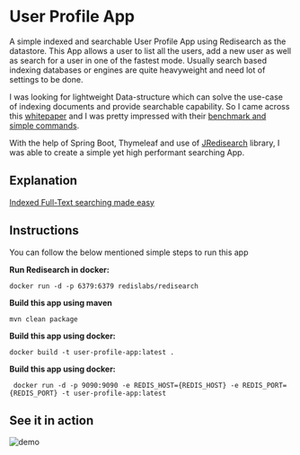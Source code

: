 # User Profile App

A simple indexed and searchable User Profile App using Redisearch as the datastore. This App allows a user to list all the users, add a new user as well as search for a user in one of the fastest mode. Usually search based indexing databases or engines are quite heavyweight and need lot of settings to be done.

I was looking for lightweight Data-structure which can solve the use-case of indexing documents and provide searchable capability. So I came across this [whitepaper](https://redislabs.com/docs/redisearch-a-high-performance-search-engine-as-a-redis-module/) and I was pretty impressed with their [benchmark and simple commands](https://redislabs.com/redis-enterprise/technology/redis-search/).  

With the help of Spring Boot, Thymeleaf and use of [JRedisearch](https://github.com/RediSearch/JRediSearch) library, I was able to create a simple yet high performant searching App.

## Explanation

[Indexed Full-Text searching made easy](https://arpendu.hashnode.dev/indexed-full-text-searching-made-easy-ck9sq2w3j013k6es14f9jlns5)

## Instructions

You can follow the below mentioned simple steps to run this app

**Run Redisearch in docker:**

```docker run -d -p 6379:6379 redislabs/redisearch```

**Build this app using maven**

```mvn clean package```

**Build this app using docker:**

```docker build -t user-profile-app:latest .```

**Build this app using docker:**

``` docker run -d -p 9090:9090 -e REDIS_HOST={REDIS_HOST} -e REDIS_PORT={REDIS_PORT} -t user-profile-app:latest```

## See it in action

![demo](https://cdn.hashnode.com/res/hashnode/image/upload/v1588610976842/zAfN_xg98.gif)
